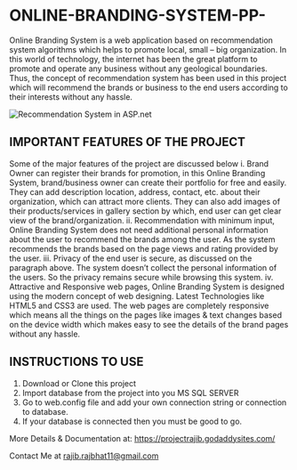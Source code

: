 # ONLINE-BRANDING-SYSTEM-PP-
Online Branding System is a web application based on recommendation system algorithms which helps to promote local, small – big organization. In this world of technology, the internet has been the great platform to promote and operate any business without any geological boundaries. Thus, the concept of recommendation system has been used in this project which will recommend the brands or business to the end users according to their interests without any hassle.

![Recommendation System in ASP.net](https://4.bp.blogspot.com/-lIH_HiU8Lr8/WypQUCcidTI/AAAAAAAADFU/GddpqPWHxZwW8wX5ToNQL7VW6I3-ucJ-ACEwYBhgL/s1600/Home%2BMenu%2BClicked.png)

## IMPORTANT FEATURES OF THE PROJECT
Some of the major features of the project are discussed below
i. Brand Owner can register their brands for promotion, in this Online Branding System, brand/business owner can create their portfolio for free and easily. They can add description location, address, contact, etc. about their organization, which can attract more clients. They can also add images of their products/services in gallery section by which, end user can get clear view of the brand/organization.
ii. Recommendation with minimum input, Online Branding System does not need additional personal information about the user to recommend the brands among the user. As the system recommends the brands based on the page views and rating provided by the user.
iii. Privacy of the end user is secure, as discussed on the paragraph above. The system doesn’t collect the personal information of the users. So the privacy remains secure while browsing this system.
iv. Attractive and Responsive web pages, Online Branding System is designed using the modern concept of web designing. Latest Technologies like HTML5 and CSS3 are used. The web pages are completely responsive which means all the things on the pages like images & text changes based on the device width which makes easy to see the details of the brand pages without any hassle.

## INSTRUCTIONS TO USE
1. Download or Clone this project
2. Import database from the project into you MS SQL SERVER
3. Go to web.config file and add your own connection string or connection to database.
4. If your database is connected then you must be good to go.

More Details & Documentation at: https://projectrajib.godaddysites.com/

Contact Me at rajib.rajbhat11@gmail.com

